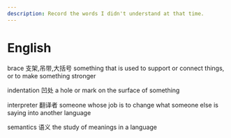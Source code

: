 ```yaml
---
description: Record the words I didn't understand at that time.
---
```


# English



brace 支架,吊带,大括号 something that is used to support or connect things, or to make something stronger

indentation 凹处 a hole or mark on the surface of something

interpreter 翻译者 someone whose job is to change what someone else is saying into another language

semantics 语义 the study of meanings in a language





